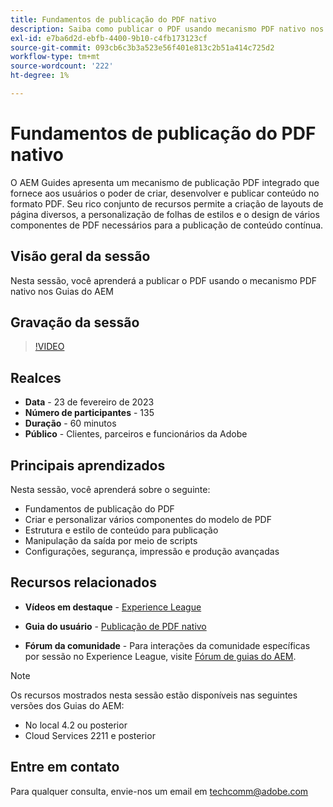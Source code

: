 ```yaml
---
title: Fundamentos de publicação do PDF nativo
description: Saiba como publicar o PDF usando mecanismo PDF nativo nos Guias do AEM.
exl-id: e7ba6d2d-ebfb-4400-9b10-c4fb173123cf
source-git-commit: 093cb6c3b3a523e56f401e813c2b51a414c725d2
workflow-type: tm+mt
source-wordcount: '222'
ht-degree: 1%

---
```


# Fundamentos de publicação do PDF nativo

O AEM Guides apresenta um mecanismo de publicação PDF integrado que fornece aos usuários o poder de criar, desenvolver e publicar conteúdo no formato PDF. Seu rico conjunto de recursos permite a criação de layouts de página diversos, a personalização de folhas de estilos e o design de vários componentes de PDF necessários para a publicação de conteúdo contínua.

## Visão geral da sessão

Nesta sessão, você aprenderá a publicar o PDF usando o mecanismo PDF nativo nos Guias do AEM

## Gravação da sessão

>[!VIDEO](https://video.tv.adobe.com/v/3416076/native-pdf?quality=12&learn=on)

## Realces

- **Data** - 23 de fevereiro de 2023
- **Número de participantes** - 135
- **Duração** - 60 minutos
- **Público** - Clientes, parceiros e funcionários da Adobe

## Principais aprendizados

Nesta sessão, você aprenderá sobre o seguinte:
- Fundamentos de publicação do PDF
- Criar e personalizar vários componentes do modelo de PDF
- Estrutura e estilo de conteúdo para publicação
- Manipulação da saída por meio de scripts
- Configurações, segurança, impressão e produção avançadas

## Recursos relacionados

- **Vídeos em destaque** -  [Experience League](https://experienceleague.adobe.com/docs/experience-manager-guides-learn/videos/advanced-user-guide/overview.html?lang=en)

- **Guia do usuário** - [Publicação de PDF nativo](https://experienceleague.adobe.com/docs/experience-manager-guides-learn/tutorials/configuring/config-native-pdf-publish/pdf-template.html?lang=en)

- **Fórum da comunidade** - Para interações da comunidade específicas por sessão no Experience League, visite  [Fórum de guias do AEM](https://experienceleaguecommunities.adobe.com/t5/experience-manager-guides/bd-p/xml-documentation-discussions).

>[!NOTE]
>
> Os recursos mostrados nesta sessão estão disponíveis nas seguintes versões dos Guias do AEM:
> - No local 4.2 ou posterior
> - Cloud Services 2211 e posterior


## Entre em contato

Para qualquer consulta, envie-nos um email em <techcomm@adobe.com>
